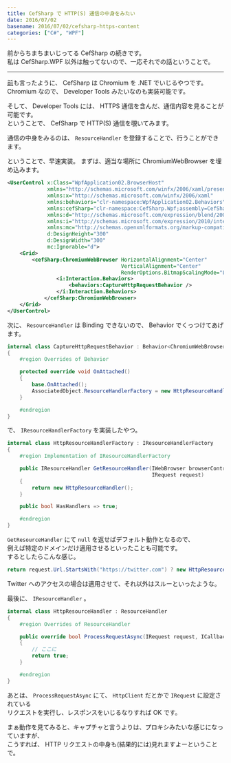 ```yaml
---
title: CefSharp で HTTP(S) 通信の中身をみたい
date: 2016/07/02
basename: 2016/07/02/cefsharp-https-content
categories: ["C#", "WPF"]
---
```


前からちまちまいじってる CefSharp の続きです。  
私は CefSharp.WPF 以外は触ってないので、一応それでの話ということで。

---

[前](https://natsuneko.blog/entry/2016/06/29/125327)も言ったように、 CefSharp は Chromium を .NET でいじるやつです。  
Chromium なので、 Developer Tools みたいなのも実装可能です。

そして、 Developer Tools には、 HTTPS 通信を含んだ、通信内容を見ることが可能です。  
ということで、 CefSharp で HTTP(S) 通信を覗いてみます。

通信の中身をみるのは、 `ResourceHandler` を登録することで、行うことができます。

ということで、早速実装。 まずは、適当な場所に ChromiumWebBrowser を埋め込みます。

```xml
<UserControl x:Class="WpfApplication02.BrowserHost"
             xmlns="http://schemas.microsoft.com/winfx/2006/xaml/presentation"
             xmlns:x="http://schemas.microsoft.com/winfx/2006/xaml"
             xmlns:behaviors="clr-namespace:WpfApplication02.Behaviors"
             xmlns:cefSharp="clr-namespace:CefSharp.Wpf;assembly=CefSharp.Wpf"
             xmlns:d="http://schemas.microsoft.com/expression/blend/2008"
             xmlns:i="http://schemas.microsoft.com/expression/2010/interactivity"
             xmlns:mc="http://schemas.openxmlformats.org/markup-compatibility/2006"
             d:DesignHeight="300"
             d:DesignWidth="300"
             mc:Ignorable="d">
    <Grid>
        <cefSharp:ChromiumWebBrowser HorizontalAlignment="Center"
                                     VerticalAlignment="Center"
                                     RenderOptions.BitmapScalingMode="Linear">
                <i:Interaction.Behaviors>
                    <behaviors:CaptureHttpRequestBehavior />
                </i:Interaction.Behaviors>
            </cefSharp:ChromiumWebBrowser>
    </Grid>
</UserControl>
```

次に、 `ResourceHandler` は Binding できないので、 Behavior でくっつけてあげます。

```cs
internal class CaptureHttpRequestBehavior : Behavior<ChromiumWebBrowser>
{
    #region Overrides of Behavior

    protected override void OnAttached()
    {
        base.OnAttached();
        AssociatedObject.ResourceHandlerFactory = new HttpResourceHandlerFactory();
    }

    #endregion
}
```

で、 `IResourceHandlerFactory` を実装したやつ。

```cs
internal class HttpResourceHandlerFactory : IResourceHandlerFactory
{
    #region Implementation of IResourceHandlerFactory

    public IResourceHandler GetResourceHandler(IWebBrowser browserControl, IBrowser browser, IFrame frame,
                                               IRequest request)
    {
        return new HttpResourceHandler();
    }

    public bool HasHandlers => true;

    #endregion
}
```

`GetResourceHandler` にて `null` を返せばデフォルト動作となるので、  
例えば特定のドメインだけ適用させるといったことも可能です。  
するとしたらこんな感じ。

```cs
return request.Url.StartsWith("https://twitter.com") ? new HttpResourceHandler() : null;
```

Twitter へのアクセスの場合は適用させて、それ以外はスルーといったような。

最後に、 `IResourceHandler` 。

```cs
internal class HttpResourceHandler : ResourceHandler
{
    #region Overrides of ResourceHandler

    public override bool ProcessRequestAsync(IRequest request, ICallback callback)
    {
        // ここに
        return true;
    }

    #endregion
}
```

あとは、 `ProcessRequestAsync` にて、 `HttpClient` だとかで `IRequest` に設定されている  
リクエストを実行し、レスポンスをいじるなりすれば OK です。

まぁ動作を見てみると、キャプチャと言うよりは、プロキシみたいな感じになっていますが、  
こうすれば、 HTTP リクエストの中身も(結果的には)見れますよーということで。
